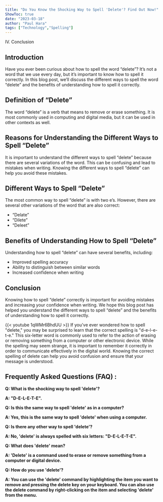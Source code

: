 ```yaml
---
title: "Do You Know the Shocking Way to Spell 'Delete'? Find Out Now!"
ShowToc: true 
date: "2023-03-18"
author: "Paul Hara" 
tags: ["Technology","Spelling"]
---
```

IV. Conclusion

## Introduction 

Have you ever been curious about how to spell the word “delete”? It’s not a word that we use every day, but it’s important to know how to spell it correctly. In this blog post, we’ll discuss the different ways to spell the word “delete” and the benefits of understanding how to spell it correctly.

## Definition of “Delete”

The word “delete” is a verb that means to remove or erase something. It is most commonly used in computing and digital media, but it can be used in other contexts as well.

## Reasons for Understanding the Different Ways to Spell “Delete”

It is important to understand the different ways to spell “delete” because there are several variations of the word. This can be confusing and lead to mistakes when writing. Knowing the different ways to spell “delete” can help you avoid these mistakes.

## Different Ways to Spell “Delete”

The most common way to spell “delete” is with two e’s. However, there are several other variations of the word that are also correct:

- “Delate”
- “Dilete”
- “Deleet”

## Benefits of Understanding How to Spell “Delete”

Understanding how to spell “delete” can have several benefits, including:

- Improved spelling accuracy
- Ability to distinguish between similar words
- Increased confidence when writing

## Conclusion

Knowing how to spell “delete” correctly is important for avoiding mistakes and increasing your confidence when writing. We hope this blog post has helped you understand the different ways to spell “delete” and the benefits of understanding how to spell it correctly.

{{< youtube 1qWMr6BhdUU >}} 
If you've ever wondered how to spell "delete," you may be surprised to learn that the correct spelling is "d-e-l-e-t-e." This six-letter word is commonly used to refer to the action of erasing or removing something from a computer or other electronic device. While the spelling may seem strange, it is important to remember it correctly in order to communicate effectively in the digital world. Knowing the correct spelling of delete can help you avoid confusion and ensure that your message is understood.

## Frequently Asked Questions (FAQ) :
**Q: What is the shocking way to spell 'delete'?**

**A: "D-E-L-E-T-E".**

**Q: Is this the same way to spell 'delete' as in a computer?**

**A: Yes, this is the same way to spell 'delete' when using a computer.**

**Q: Is there any other way to spell 'delete'?**

**A: No, 'delete' is always spelled with six letters: "D-E-L-E-T-E".**

**Q: What does 'delete' mean?**

**A: 'Delete' is a command used to erase or remove something from a computer or digital device.**

**Q: How do you use 'delete'?**

**A: You can use the 'delete' command by highlighting the item you want to remove and pressing the delete key on your keyboard. You can also use the delete command by right-clicking on the item and selecting 'delete' from the menu.**





